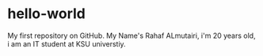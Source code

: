# hello-world
My first repository on GitHub.
My Name's Rahaf ALmutairi, i'm 20 years old, i am an IT student at KSU universtiy.
